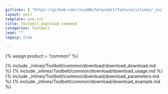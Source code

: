 ```yaml
---
gitlinks: [ "https://github.com/cloud66/help/edit/feature/inlines/_includes/_inlines/Toolbelt/common/download/download_download.md", "https://github.com/cloud66/help/edit/feature/inlines/_includes/_inlines/Toolbelt/common/download/download_usage.md", "https://github.com/cloud66/help/edit/feature/inlines/_includes/_inlines/Toolbelt/common/download/download_parameters.md", "https://github.com/cloud66/help/edit/feature/inlines/_includes/_inlines/Toolbelt/common/download/download_example.md" ]
layout: post
template: one-col
title: Toolbelt download command
categories: Toolbelt
lead: ""
legacy: true

---
```

{% assign product = "common" %}

{% include _inlines/Toolbelt/common/download/download_download.md %}
{% include _inlines/Toolbelt/common/download/download_usage.md %}
{% include _inlines/Toolbelt/common/download/download_parameters.md %}
{% include _inlines/Toolbelt/common/download/download_example.md %}
